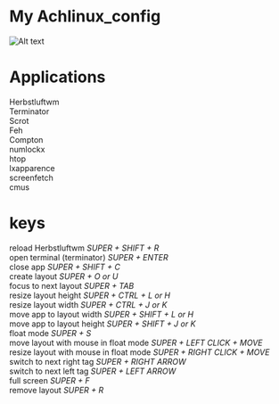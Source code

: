 # My Achlinux_config

![Alt text](http://archlinux31.ddns.net/owncloud/index.php/s/OmOqpL9yODDiNym)

 Applications
=================
Herbstluftwm<br>
Terminator<br>
Scrot<br>
Feh<br>
Compton<br>
numlockx<br>
htop<br>
lxapparence<br>
screenfetch<br>
cmus<br>

 keys
=================
reload Herbstluftwm *SUPER + SHIFT + R*<br>
open terminal (terminator) *SUPER + ENTER*<br>
close app *SUPER + SHIFT + C*<br>
create layout *SUPER + O or U*<br>
focus to next layout *SUPER + TAB*<br>
resize layout height *SUPER + CTRL + L or H*<br>
resize layout width *SUPER + CTRL + J or K*<br>
move app to layout width *SUPER + SHIFT + L or H*<br>
move app to layout height *SUPER + SHIFT + J or K*<br>
float mode *SUPER + S*<br>
move layout with mouse in float mode *SUPER + LEFT CLICK + MOVE*<br>
resize layout with mouse in float mode *SUPER + RIGHT CLICK + MOVE*<br>
switch to next right tag *SUPER + RIGHT ARROW*<br>
switch to next left tag *SUPER + LEFT ARROW*<br>
full screen *SUPER + F*<br>
remove layout *SUPER + R*<br>
